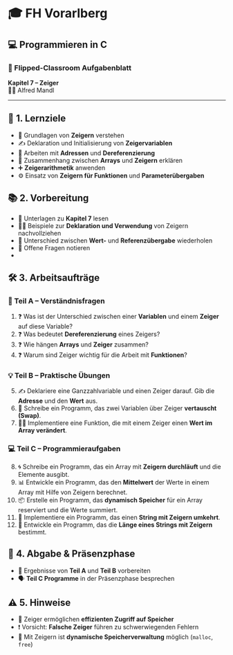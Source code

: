 # 🎓 FH Vorarlberg  
## 💻 Programmieren in C  
### 📑 Flipped-Classroom Aufgabenblatt  
**Kapitel 7 – Zeiger**  
👨‍🏫 Alfred Mandl  

---

## 🎯 1. Lernziele  
- 🔎 Grundlagen von **Zeigern** verstehen  
- ✍️ Deklaration und Initialisierung von **Zeigervariablen**  
- 🧭 Arbeiten mit **Adressen** und **Dereferenzierung**  
- 🧩 Zusammenhang zwischen **Arrays** und **Zeigern** erklären  
- ➕ **Zeigerarithmetik** anwenden  
- ⚙️ Einsatz von **Zeigern für Funktionen** und **Parameterübergaben**  

## 📚 2. Vorbereitung  
- 📖 Unterlagen zu **Kapitel 7** lesen  
- 👩‍💻 Beispiele zur **Deklaration und Verwendung** von Zeigern nachvollziehen  
- 🔄 Unterschied zwischen **Wert-** und **Referenzübergabe** wiederholen  
- 📝 Offene Fragen notieren
- 
## 🛠️ 3. Arbeitsaufträge  

### 🧠 Teil A – Verständnisfragen  
1. ❓ Was ist der Unterschied zwischen einer **Variablen** und einem **Zeiger** auf diese Variable?  
2. ❓ Was bedeutet **Dereferenzierung** eines Zeigers?  
3. ❓ Wie hängen **Arrays** und **Zeiger** zusammen?  
4. ❓ Warum sind Zeiger wichtig für die Arbeit mit **Funktionen**?  

### 💡 Teil B – Praktische Übungen  
5. ✍️ Deklariere eine Ganzzahlvariable und einen Zeiger darauf. Gib die **Adresse** und den **Wert** aus.  
6. 🔀 Schreibe ein Programm, das zwei Variablen über Zeiger **vertauscht (Swap)**.  
7. 🧑‍💻 Implementiere eine Funktion, die mit einem Zeiger einen **Wert im Array verändert**.  

### 💻 Teil C – Programmieraufgaben  
8. 🌀 Schreibe ein Programm, das ein Array mit **Zeigern durchläuft** und die Elemente ausgibt.  
9. 📊 Entwickle ein Programm, das den **Mittelwert** der Werte in einem Array mit Hilfe von Zeigern berechnet.  
10. 📦 Erstelle ein Programm, das **dynamisch Speicher** für ein Array reserviert und die Werte summiert.  
11. 🔄 Implementiere ein Programm, das einen **String mit Zeigern umkehrt**.  
12. 📏 Entwickle ein Programm, das die **Länge eines Strings mit Zeigern** bestimmt.  

## 📅 4. Abgabe & Präsenzphase  
- 📂 Ergebnisse von **Teil A** und **Teil B** vorbereiten  
- 🗣️ **Teil C Programme** in der Präsenzphase besprechen  

## ⚠️ 5. Hinweise  
- 🚀 Zeiger ermöglichen **effizienten Zugriff auf Speicher**  
- ❗ Vorsicht: **Falsche Zeiger** führen zu schwerwiegenden Fehlern  
- 🧮 Mit Zeigern ist **dynamische Speicherverwaltung** möglich (`malloc`, `free`)  
